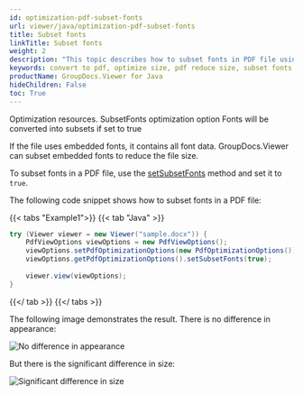 ```yaml
---
id: optimization-pdf-subset-fonts
url: viewer/java/optimization-pdf-subset-fonts
title: Subset fonts
linkTitle: Subset fonts
weight: 2
description: "This topic describes how to subset fonts in PDF file using the GroupDocs.Viewer Java API."
keywords: convert to pdf, optimize size, pdf reduce size, subset fonts
productName: GroupDocs.Viewer for Java
hideChildren: False
toc: True
---
```

Optimization resources. SubsetFonts optimization option
Fonts will be converted into subsets if set to true

If the file uses embedded fonts, it contains all font data. GroupDocs.Viewer can subset embedded fonts to reduce the file size.

To subset fonts in a PDF file, use the [setSubsetFonts](https://reference.groupdocs.com/viewer/java/com.groupdocs.viewer.options/pdfoptimizationoptions/#setSubsetFonts-boolean-) method and set it to `true`.

The following code snippet shows how to subset fonts in a PDF file:

{{< tabs "Example1">}}
{{< tab "Java" >}}
```java
try (Viewer viewer = new Viewer("sample.docx")) {
    PdfViewOptions viewOptions = new PdfViewOptions();
    viewOptions.setPdfOptimizationOptions(new PdfOptimizationOptions());
    viewOptions.getPdfOptimizationOptions().setSubsetFonts(true);
     
    viewer.view(viewOptions);
}
```
{{</ tab >}}
{{</ tabs >}}

The following image demonstrates the result. There is no difference in appearance:

![No difference in appearance](/viewer/java/images/pdf-rendering/optimization/optimization-pdf-subset-fonts-appearance.png)

But there is the significant difference in size:

![Significant difference in size](/viewer/java/images/pdf-rendering/optimization/optimization-pdf-subset-fonts-size.png)

